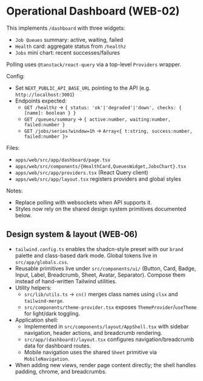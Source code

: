 # Operational Dashboard (WEB-02)

This implements `/dashboard` with three widgets:
- `Job Queues` summary: active, waiting, failed
- `Health` card: aggregate status from `/healthz`
- `Jobs` mini chart: recent successes/failures

Polling uses `@tanstack/react-query` via a top-level `Providers` wrapper.

Config:
- Set `NEXT_PUBLIC_API_BASE_URL` pointing to the API (e.g. `http://localhost:3001`)
- Endpoints expected:
  - `GET /healthz` -> `{ status: 'ok'|'degraded'|'down', checks: { [name]: boolean } }`
  - `GET /queues/summary` -> `{ active:number, waiting:number, failed:number }`
  - `GET /jobs/series?window=1h` -> `Array<{ t:string, success:number, failed:number }>`

Files:
- `apps/web/src/app/dashboard/page.tsx`
- `apps/web/src/components/{HealthCard,QueuesWidget,JobsChart}.tsx`
- `apps/web/src/app/providers.tsx` (React Query client)
- `apps/web/src/app/layout.tsx` registers providers and global styles

Notes:
- Replace polling with websockets when API supports it.
- Styles now rely on the shared design system primitives documented below.

## Design system & layout (WEB-06)

- `tailwind.config.ts` enables the shadcn-style preset with our `brand` palette and class-based dark mode. Global tokens live in
  `src/app/globals.css`.
- Reusable primitives live under `src/components/ui/` (Button, Card, Badge, Input, Label, Breadcrumb, Sheet, Avatar, Separator).
  Compose them instead of hand-written Tailwind utilities.
- Utility helpers:
  - `src/lib/utils.ts` → `cn()` merges class names using `clsx` and `tailwind-merge`.
  - `src/components/theme-provider.tsx` exposes `ThemeProvider`/`useTheme` for light/dark toggling.
- Application shell:
  - Implemented in `src/components/layout/AppShell.tsx` with sidebar navigation, header actions, and breadcrumb rendering.
  - `src/app/(dashboard)/layout.tsx` configures navigation/breadcrumb data for dashboard routes.
  - Mobile navigation uses the shared `Sheet` primitive via `MobileNavigation`.
- When adding new views, render page content directly; the shell handles padding, chrome, and breadcrumbs.
